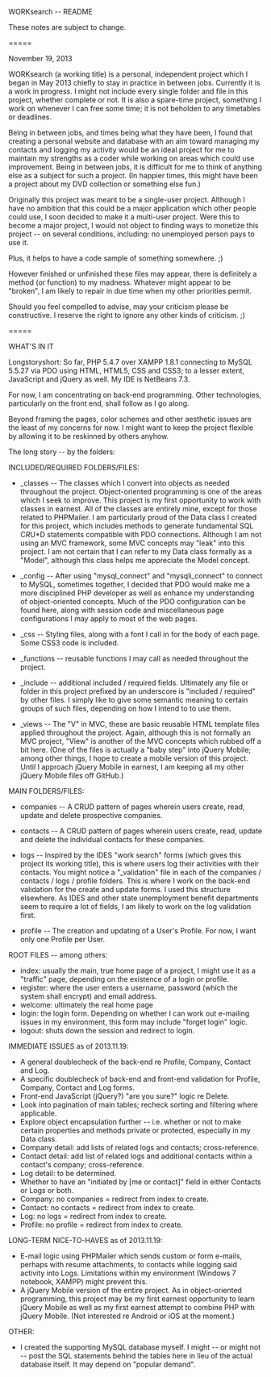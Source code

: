 WORKsearch -- README

These notes are subject to change.

=====

November 19, 2013

WORKsearch (a working title) is a personal, independent project which I began in
May 2013 chiefly to stay in practice in between jobs. Currently it is a work in
progress. I might not include every single folder and file in this project,
whether complete or not. It is also a spare-time project, something I work on
whenever I can free some time; it is not beholden to any timetables or
deadlines. 

Being in between jobs, and times being what they have been, I found that
creating a personal website and database with an aim toward managing my contacts
and logging my activity would be an ideal project for me to maintain my
strengths as a coder while working on areas which could use improvement. Being
in between jobs, it is difficult for me to think of anything else as a subject
for such a project. (In happier times, this might have been a project about my
DVD collection or something else fun.)

Originally this project was meant to be a single-user project. Although I have
no ambition that this could be a major application which other people could use,
I soon decided to make it a multi-user project. Were this to become a major
project, I would not object to finding ways to monetize this project -- on
several conditions, including: no unemployed person pays to use it.

Plus, it helps to have a code sample of something somewhere. ;)

However finished or unfinished these files may appear, there is definitely a
method (or function) to my madness. Whatever might appear to be "broken", I am
likely to repair in due time when my other priorities permit.

Should you feel compelled to advise, may your criticism please be constructive.
I reserve the right to ignore any other kinds of criticism. ;)

=====

WHAT'S IN IT

Longstoryshort: So far, PHP 5.4.7 over XAMPP 1.8.1 connecting to MySQL 5.5.27
via PDO using HTML, HTML5, CSS and CSS3; to a lesser extent, JavaScript and
jQuery as well. My IDE is NetBeans 7.3.

For now, I am concentrating on back-end programming. Other technologies,
particularly on the front end, shall follow as I go along.

Beyond framing the pages, color schemes and other aesthetic issues are the least
of my concerns for now. I might want to keep the project flexible by allowing it
to be reskinned by others anyhow.

The long story -- by the folders:

INCLUDED/REQUIRED FOLDERS/FILES:

- _classes -- The classes which I convert into objects as needed throughout the
project. Object-oriented programming is one of the areas which I seek to
improve. This project is my first opportunity to work with classes in earnest.
All of the classes are entirely mine, except for those related to PHPMailer.
I am particularly proud of the Data class I created for this project, which
includes methods to generate fundamental SQL C*R*U*D statements compatible with
PDO connections. Although I am not using an MVC framework, some MVC concepts may
"leak" into this project. I am not certain that I can refer to my Data class
formally as a "Model", although this class helps me appreciate the Model
concept.

- _config -- After using "mysql_connect" and "mysqli_connect" to connect to MySQL,
sometimes together, I decided that PDO would make me a more disciplined PHP
developer as well as enhance my understanding of object-oriented concepts. Much
of the PDO configuration can be found here, along with session code and
miscellaneous page configurations I may apply to most of the web pages.

- _css -- Styling files, along with a font I call in for the body of each page.
Some CSS3 code is included.

- _functions -- reusable functions I may call as needed throughout the project.

- _include -- additional included / required fields. Ultimately any file or
folder in this project prefixed by an underscore is "included / required" by
other files. I simply like to give some semantic meaning to certain groups of
such files, depending on how I intend to to use them.

- _views -- The "V" in MVC, these are basic reusable HTML template files applied
throughout the project. Again, although this is not formally an MVC project,
"View" is another of the MVC concepts which rubbed off a bit here. (One of the
files is actually a "baby step" into jQuery Mobile; among other things, I hope
to create a mobile version of this project. Until I approach jQuery Mobile in
earnest, I am keeping all my other jQuery Mobile files off GitHub.)

MAIN FOLDERS/FILES:

- companies -- A CRUD pattern of pages wherein users create, read, update and
delete prospective companies.

- contacts -- A CRUD pattern of pages wherein users create, read, update and
delete the individual contacts for these companies.

- logs -- Inspired by the IDES "work search" forms (which gives this project its
working title), this is where users log their activities with their contacts.
You might notice a "_validation" file in each of the companies / contacts / logs
/ profile folders. This is where I work on the back-end validation for the
create and update forms. I used this structure elsewhere. As IDES and other
state unemployment benefit departments seem to require a lot of fields, I am
likely to work on the log validation first.

- profile -- The creation and updating of a User's Profile. For now, I want only
one Profile per User.

ROOT FILES -- among others:

- index: usually the main, true home page of a project, I might use it as a
"traffic" page, depending on the existence of a login or profile.
- register: where the user enters a username, password (which the system shall
encrypt) and email address.
- welcome: ultimately the real home page
- login: the login form. Depending on whether I can work out e-mailing issues
in my environment, this form may include "forget login" logic.
- logout: shuts down the session and redirect to login.

IMMEDIATE ISSUES as of 2013.11.19:

- A general doublecheck of the back-end re Profile, Company, Contact and Log.
- A specific doublecheck of back-end and front-end validation for Profile,
Company, Contact and Log forms.
- Front-end JavaScript (jQuery?) "are you sure?" logic re Delete.
- Look into pagination of main tables; recheck sorting and filtering where
applicable.
- Explore object encapsulation further -- i.e. whether or not to make certain
properties and methods private or protected, especially in my Data class.
- Company detail: add lists of related logs and contacts; cross-reference.
- Contact detail: add list of related logs and additional contacts within
a contact's company; cross-reference.
- Log detail: to be determined.
- Whether to have an "initiated by [me or contact]" field in either Contacts or
Logs or both.
- Company: no companies = redirect from index to create.
- Contact: no contacts = redirect from index to create.
- Log: no logs = redirect from index to create.
- Profile: no profile = redirect from index to create.

LONG-TERM NICE-TO-HAVES as of 2013.11.19:

- E-mail logic using PHPMailer which sends custom or form e-mails, perhaps with
resume attachments, to contacts while logging said activity into Logs.
Limitations within my environment (Windows 7 notebook, XAMPP) might prevent
this.
- A jQuery Mobile version of the entire project. As in object-oriented
programming, this project may be my first earnest opportunity to learn jQuery
Mobile as well as my first earnest attempt to combine PHP with jQuery Mobile.
(Not interested re Android or iOS at the moment.)

OTHER:

- I created the supporting MySQL database myself. I might -- or might not --
post the SQL statements behind the tables here in lieu of the actual database
itself. It may depend on "popular demand".